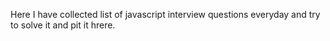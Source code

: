 Here I have collected list of javascript interview questions everyday and try to solve it and pit it hrere.
